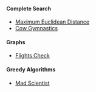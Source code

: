 
#### Complete Search
- [Maximum Euclidean Distance](https://codeforces.com/gym/102951/problem/A)
- [Cow Gymnastics](http://www.usaco.org/index.php?page=viewproblem2&cpid=963)

#### Graphs
- [Flights Check](https://cses.fi/problemset/task/1682)

#### Greedy Algorithms
- [Mad Scientist](http://www.usaco.org/index.php?page=viewproblem2&cpid=1012)
